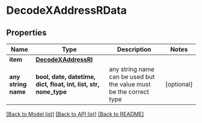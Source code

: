 # DecodeXAddressRData


## Properties
Name | Type | Description | Notes
------------ | ------------- | ------------- | -------------
**item** | [**DecodeXAddressRI**](DecodeXAddressRI.md) |  | 
**any string name** | **bool, date, datetime, dict, float, int, list, str, none_type** | any string name can be used but the value must be the correct type | [optional]

[[Back to Model list]](../README.md#documentation-for-models) [[Back to API list]](../README.md#documentation-for-api-endpoints) [[Back to README]](../README.md)


